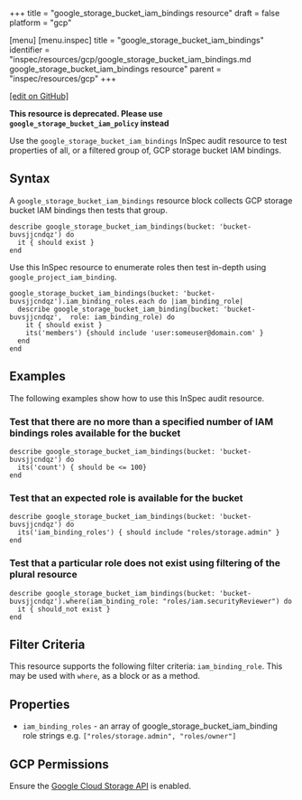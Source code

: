 +++
title = "google_storage_bucket_iam_bindings resource"
draft = false
platform = "gcp"

[menu]
  [menu.inspec]
    title = "google_storage_bucket_iam_bindings"
    identifier = "inspec/resources/gcp/google_storage_bucket_iam_bindings.md google_storage_bucket_iam_bindings resource"
    parent = "inspec/resources/gcp"
+++

[\[edit on GitHub\]](https://github.com/inspec/inspec/blob/master/www/content/inspec/resources/google_storage_bucket_iam_bindings.md)

**This resource is deprecated. Please use `google_storage_bucket_iam_policy` instead**

Use the `google_storage_bucket_iam_bindings` InSpec audit resource to test properties of all, or a filtered group of, GCP storage bucket IAM bindings.

## Syntax

A `google_storage_bucket_iam_bindings` resource block collects GCP storage bucket IAM bindings then tests that group.

    describe google_storage_bucket_iam_bindings(bucket: 'bucket-buvsjjcndqz') do
      it { should exist }
    end

Use this InSpec resource to enumerate roles then test in-depth using `google_project_iam_binding`.

    google_storage_bucket_iam_bindings(bucket: 'bucket-buvsjjcndqz').iam_binding_roles.each do |iam_binding_role|
      describe google_storage_bucket_iam_binding(bucket: 'bucket-buvsjjcndqz',  role: iam_binding_role) do
        it { should exist }
        its('members') {should include 'user:someuser@domain.com' }
      end
    end

## Examples

The following examples show how to use this InSpec audit resource.

### Test that there are no more than a specified number of IAM bindings roles available for the bucket

    describe google_storage_bucket_iam_bindings(bucket: 'bucket-buvsjjcndqz') do
      its('count') { should be <= 100}
    end

### Test that an expected role is available for the bucket

    describe google_storage_bucket_iam_bindings(bucket: 'bucket-buvsjjcndqz') do
      its('iam_binding_roles') { should include "roles/storage.admin" }
    end

### Test that a particular role does not exist using filtering of the plural resource

    describe google_storage_bucket_iam_bindings(bucket: 'bucket-buvsjjcndqz').where(iam_binding_role: "roles/iam.securityReviewer") do
      it { should_not exist }
    end

## Filter Criteria

This resource supports the following filter criteria: `iam_binding_role`. This may be used with `where`, as a block or as a method.

## Properties

- `iam_binding_roles` - an array of google_storage_bucket_iam_binding role strings e.g. `["roles/storage.admin", "roles/owner"]`

## GCP Permissions

Ensure the [Google Cloud Storage API](https://console.cloud.google.com/apis/api/storage-component.googleapis.com/) is enabled.
